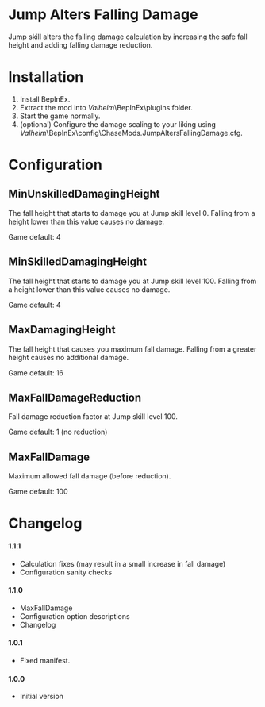﻿# Jump Alters Falling Damage

Jump skill alters the falling damage calculation by increasing the safe fall height and adding falling damage reduction.



# Installation

1. Install BepInEx.
2. Extract the mod into _Valheim_\BepInEx\plugins folder.
3. Start the game normally.
4. (optional) Configure the damage scaling to your liking using _Valheim_\BepInEx\config\ChaseMods.JumpAltersFallingDamage.cfg.



# Configuration

## MinUnskilledDamagingHeight

The fall height that starts to damage you at Jump skill level 0. Falling from a height lower than this value causes no damage.

Game default: 4

## MinSkilledDamagingHeight

The fall height that starts to damage you at Jump skill level 100. Falling from a height lower than this value causes no damage.

Game default: 4

## MaxDamagingHeight

The fall height that causes you maximum fall damage. Falling from a greater height causes no additional damage.

Game default: 16

## MaxFallDamageReduction

Fall damage reduction factor at Jump skill level 100.

Game default: 1 (no reduction)

## MaxFallDamage

Maximum allowed fall damage (before reduction).

Game default: 100



# Changelog

#### 1.1.1

- Calculation fixes (may result in a small increase in fall damage)
- Configuration sanity checks

#### 1.1.0
- MaxFallDamage
- Configuration option descriptions
- Changelog

#### 1.0.1
- Fixed manifest.

#### 1.0.0
- Initial version

